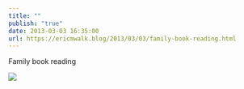 ```yaml
---
title: ""
publish: "true"
date: 2013-03-03 16:35:00
url: https://ericmwalk.blog/2013/03/03/family-book-reading.html
---
```


Family book reading

![](https://ericmwalk.blog/uploads/2022/68fc733b9c.jpg)